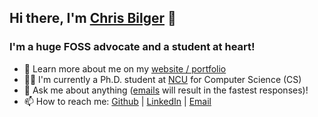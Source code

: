 ## Hi there, I'm [Chris Bilger][Portfolio] 👋

### I'm a huge FOSS advocate and a student at heart!
- 🏫 Learn more about me on my [website / portfolio][Portfolio]
- 🧑‍🎓 I'm currently a Ph.D. student at [NCU][NCU] for Computer Science (CS)
- 💬 Ask me about anything ([emails][Email] will result in the fastest responses)!
- 📫 How to reach me: [Github][GitHub] | [LinkedIn][LinkedIn] | [Email][Email]

[GitHub]: https://github.com/ChristopherBilg/
[Portfolio]: https://chrisbilger.com/
[LinkedIn]: https://linkedin.com/in/christopher-bilger/
[Email]: mailto:christopherbilg@gmail.com
[NCU]: https://www.ncu.edu/
